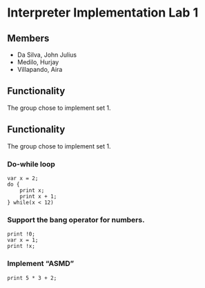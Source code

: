 # Interpreter Implementation Lab 1

## Members
- Da Silva, John Julius
- Medilo, Hurjay
- Villapando, Aira

## Functionality
The group chose to implement set 1.

## Functionality
The group chose to implement set 1.

### Do-while loop
```
var x = 2;
do {
    print x;
    print x + 1;
} while(x < 12)
```

### Support the bang operator for numbers.
```
print !0;
var x = 1;
print !x;
```

### Implement “ASMD”
```
print 5 * 3 + 2;
```
